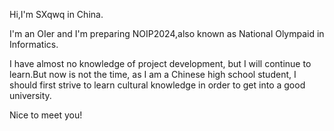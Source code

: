 Hi,I'm SXqwq in China.

I'm an OIer and I'm preparing NOIP2024,also known as National Olympaid in Informatics.

I have almost no knowledge of project development, but I will continue to learn.But now is not the time, as I am a Chinese high school student, I should first strive to learn cultural knowledge in order to get into a good university.

Nice to meet you!
